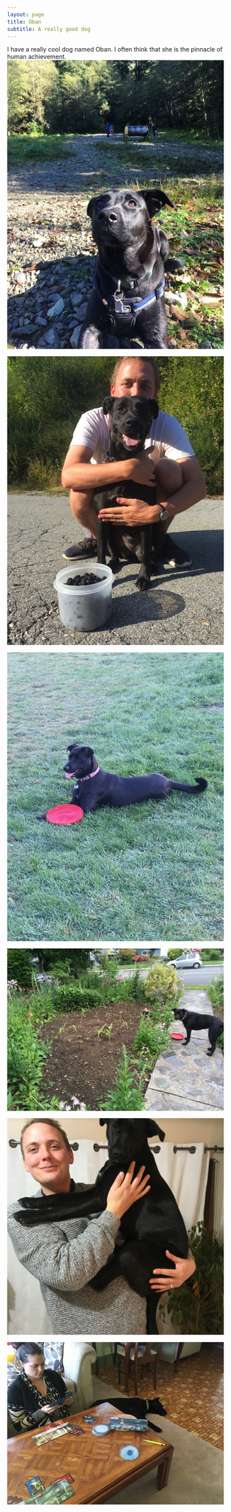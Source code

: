 ```yaml
---
layout: page
title: Oban
subtitle: A really good dog
---
```


I have a really cool dog named Oban. I often think that she is the pinnacle of human achievement.
![](/img/other/OBANCOOLPUP.JPG "Humankind's greatest achievement")

![](/img/other/OBAN_BERRY.jpg "She guards me and the berries")

![](/img/other/OBANFRISBEE.JPG "She guards the Frisbee (TM)")

![](/img/other/OBANCORN.JPG "She guards the Frisbee (TM) and the Korn")

![](/img/other/OBANHUG.JPG "She keeps me company")

![](/img/other/ObanSleepy.JPG "She sleeps")


